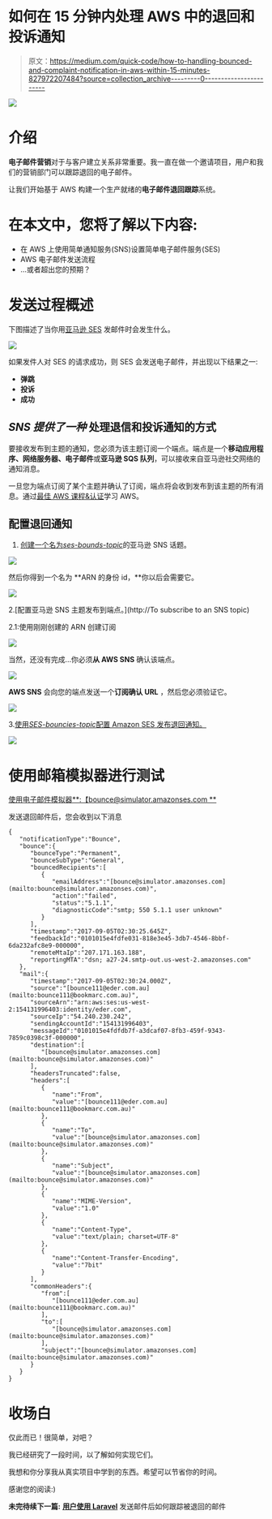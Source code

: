 # 如何在 15 分钟内处理 AWS 中的退回和投诉通知

> 原文：<https://medium.com/quick-code/how-to-handling-bounced-and-complaint-notification-in-aws-within-15-minutes-827972207484?source=collection_archive---------0----------------------->

![](img/a6ae20bebdfa5535b4564d7354767f31.png)

# 介绍

**电子邮件营销**对于与客户建立关系非常重要。我一直在做一个邀请项目，用户和我们的营销部门可以跟踪退回的电子邮件。

让我们开始基于 AWS 构建一个生产就绪的**电子邮件退回跟踪**系统。

# 在本文中，您将了解以下内容:

*   在 AWS 上使用简单通知服务(SNS)设置简单电子邮件服务(SES)
*   AWS 电子邮件发送流程
*   …或者超出您的预期？

# 发送过程概述

下图描述了当你用[亚马逊 SES](https://docs.aws.amazon.com/ses/latest/DeveloperGuide/sending-email-with-ses.html) 发邮件时会发生什么。

![](img/e3807a1e1f86ff6fa35daace4a374f29.png)

如果发件人对 SES 的请求成功，则 SES 会发送电子邮件，并出现以下结果之一:

*   **弹跳**
*   **投诉**
*   **成功**

## ***SNS 提供了一种*** 处理退信和投诉通知的方式

要接收发布到主题的通知，您必须为该主题订阅一个端点。端点是一个**移动应用程序、网络服务器、电子邮件**或**亚马逊 SQS 队列**，可以接收来自亚马逊社交网络的通知消息。

一旦您为端点订阅了某个主题并确认了订阅，端点将会收到发布到该主题的所有消息。通过[最佳 AWS 课程&认证](https://blog.coursesity.com/best-aws-certifications/)学习 AWS。

## 配置退回通知

1.  [创建一个名为*ses-bounds-topic*](https://docs.aws.amazon.com/ses/latest/DeveloperGuide/dashboardcreateSNStopic.html)的亚马逊 SNS 话题。

![](img/0c2915ca6001d2bdfc779a29f1ae94d4.png)

然后你得到一个名为 **ARN 的身份 id，**你以后会需要它。

![](img/0e550b9ca2683e3b1f88b9caa54e6625.png)

2.[配置亚马逊 SNS 主题发布到端点。](http://To subscribe to an SNS topic)

2.1:使用刚刚创建的 ARN 创建订阅

![](img/ead679a036032cbcca7d4aa45fc3faca.png)

当然，还没有完成…你必须**从 AWS SNS** 确认该端点。

![](img/6fe72d20c9e355d1e3ef4531bff034c4.png)

**AWS SNS** 会向您的端点发送一个**订阅确认 URL** ，然后您必须验证它。

![](img/d5528a0d8be47d4b051914c4c3d54341.png)

3.[使用*SES-bouncies-topic*配置 Amazon SES 发布退回通知。](https://docs.aws.amazon.com/ses/latest/DeveloperGuide/dashboardconfigureSESnotifications.html)

![](img/921e9f1ae5af013bf451b3b8f8588ad0.png)

# 使用邮箱模拟器进行测试

[使用电子邮件模拟器**:【bounce@simulator.amazonses.com **](https://medium.com/p/827972207484/edit)

发送退回邮件后，您会收到以下消息

```
{
   "notificationType":"Bounce",
   "bounce":{
      "bounceType":"Permanent",
      "bounceSubType":"General",
      "bouncedRecipients":[
         {
            "emailAddress":"[bounce@simulator.amazonses.com](mailto:bounce@simulator.amazonses.com)",
            "action":"failed",
            "status":"5.1.1",
            "diagnosticCode":"smtp; 550 5.1.1 user unknown"
         }
      ],
      "timestamp":"2017-09-05T02:30:25.645Z",
      "feedbackId":"0101015e4fdfe031-818e3e45-3db7-4546-8bbf-6da232afc8e9-000000",
      "remoteMtaIp":"207.171.163.188",
      "reportingMTA":"dsn; a27-24.smtp-out.us-west-2.amazonses.com"
   },
   "mail":{
      "timestamp":"2017-09-05T02:30:24.000Z",
      "source":"[bounce111@eder.com.au](mailto:bounce111@bookmarc.com.au)",
      "sourceArn":"arn:aws:ses:us-west-2:154131996403:identity/eder.com",
      "sourceIp":"54.240.230.242",
      "sendingAccountId":"154131996403",
      "messageId":"0101015e4fdfdb7f-a3dcaf07-8fb3-459f-9343-7859c0398c3f-000000",
      "destination":[
         "[bounce@simulator.amazonses.com](mailto:bounce@simulator.amazonses.com)"
      ],
      "headersTruncated":false,
      "headers":[
         {
            "name":"From",
            "value":"[bounce111@eder.com.au](mailto:bounce111@bookmarc.com.au)"
         },
         {
            "name":"To",
            "value":"[bounce@simulator.amazonses.com](mailto:bounce@simulator.amazonses.com)"
         },
         {
            "name":"Subject",
            "value":"[bounce@simulator.amazonses.com](mailto:bounce@simulator.amazonses.com)"
         },
         {
            "name":"MIME-Version",
            "value":"1.0"
         },
         {
            "name":"Content-Type",
            "value":"text/plain; charset=UTF-8"
         },
         {
            "name":"Content-Transfer-Encoding",
            "value":"7bit"
         }
      ],
      "commonHeaders":{
         "from":[
            "[bounce111@eder.com.au](mailto:bounce111@bookmarc.com.au)"
         ],
         "to":[
            "[bounce@simulator.amazonses.com](mailto:bounce@simulator.amazonses.com)"
         ],
         "subject":"[bounce@simulator.amazonses.com](mailto:bounce@simulator.amazonses.com)"
      }
   }
}
```

# 收场白

仅此而已！很简单，对吧？

我已经研究了一段时间，以了解如何实现它们。

我想和你分享我从真实项目中学到的东西。希望可以节省你的时间。

感谢您的阅读:)

**未完待续下一篇:** [**用户使用 Laravel**](/@fanedercode/how-to-track-bounced-email-messages-after-user-sending-a-mail-4c79e96e8bf0) 发送邮件后如何跟踪被退回的邮件